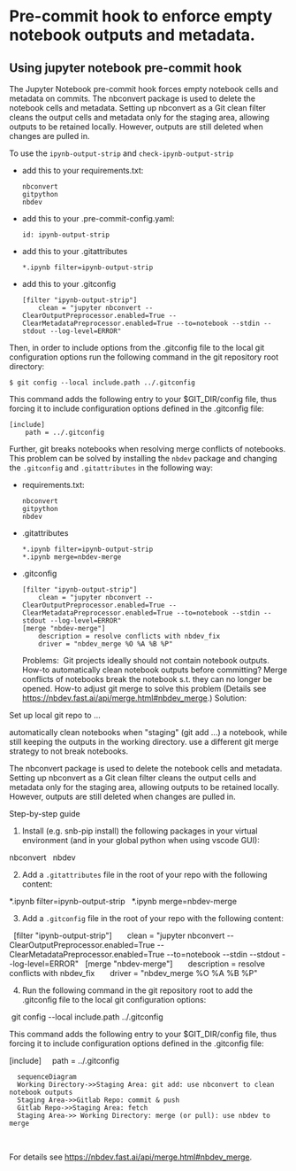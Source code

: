 # Pre-commit hook to enforce empty notebook outputs and metadata.
## Using jupyter notebook pre-commit hook

The Jupyter Notebook pre-commit hook forces empty notebook cells and metadata on commits.
The nbconvert package is used to delete the notebook cells and metadata. Setting up nbconvert as a Git clean filter cleans the output cells and metadata only for the staging area, allowing outputs to be retained locally. However, outputs are still deleted when changes are pulled in.

To use the `ipynb-output-strip` and `check-ipynb-output-strip`
- add this to your requirements.txt:
  ```
  nbconvert
  gitpython
  nbdev
  ```
- add this to your .pre-commit-config.yaml:
  ```
  id: ipynb-output-strip
  ```
- add this to your .gitattributes
  ```
  *.ipynb filter=ipynb-output-strip
  ```
- add this to your .gitconfig
  ```
  [filter "ipynb-output-strip"]
      clean = "jupyter nbconvert --ClearOutputPreprocessor.enabled=True --ClearMetadataPreprocessor.enabled=True --to=notebook --stdin --stdout --log-level=ERROR"
  ```
Then, in order to include options from the .gitconfig file to the local git configuration options run the following command in the git repository root directory:
```
$ git config --local include.path ../.gitconfig
```
This command adds the following entry to your $GIT_DIR/config file, thus forcing it to include configuration options defined in the .gitconfig file:
```
[include]
	path = ../.gitconfig
```
Further, git breaks notebooks when resolving merge conflicts of notebooks. This problem can be solved by installing the `nbdev` package and changing the `.gitconfig` and `.gitattributes` in the following way:
- requirements.txt:
  ```
  nbconvert
  gitpython
  nbdev
  ```
- .gitattributes
  ```
  *.ipynb filter=ipynb-output-strip
  *.ipynb merge=nbdev-merge
  ```
- .gitconfig
  ```
  [filter "ipynb-output-strip"]
      clean = "jupyter nbconvert --ClearOutputPreprocessor.enabled=True --ClearMetadataPreprocessor.enabled=True --to=notebook --stdin --stdout --log-level=ERROR"
  [merge "nbdev-merge"]
      description = resolve conflicts with nbdev_fix
      driver = "nbdev_merge %O %A %B %P"
  ```

  Problems: 
Git projects ideally should not contain notebook outputs. How-to automatically clean notebook outputs before committing?
Merge conflicts of notebooks break the notebook s.t. they can no longer be opened. How-to adjust git merge to solve this problem (Details see https://nbdev.fast.ai/api/merge.html#nbdev_merge.)
Solution:

Set up local git repo to ...

automatically clean notebooks when "staging" (git add ...) a notebook, while still keeping the outputs in the working directory.
use a different git merge strategy to not break notebooks. 

The nbconvert package is used to delete the notebook cells and metadata. Setting up nbconvert as a Git clean filter cleans the output cells and metadata only for the staging area, allowing outputs to be retained locally. However, outputs are still deleted when changes are pulled in.

Step-by-step guide

1. Install (e.g. snb-pip install) the following packages in your virtual environment (and in your global python when using vscode GUI):

  nbconvert
  nbdev




2. Add a `.gitattributes` file in the root of your repo with the following content: 

  *.ipynb filter=ipynb-output-strip
  *.ipynb merge=nbdev-merge




3. Add a `.gitconfig` file in the root of your repo with the following content: 

  [filter "ipynb-output-strip"]
      clean = "jupyter nbconvert --ClearOutputPreprocessor.enabled=True --ClearMetadataPreprocessor.enabled=True --to=notebook --stdin --stdout --log-level=ERROR"
  [merge "nbdev-merge"]
      description = resolve conflicts with nbdev_fix
      driver = "nbdev_merge %O %A %B %P"




4. Run the following command in the git repository root to add the .gitconfig file to the local git configuration options:

 git config --local include.path ../.gitconfig



This command adds the following entry to your $GIT_DIR/config file, thus forcing it to include configuration options defined in the .gitconfig file:

[include]
    path = ../.gitconfig


  ```mermaid
    sequenceDiagram
    Working Directory->>Staging Area: git add: use nbconvert to clean notebook outputs
    Staging Area->>Gitlab Repo: commit & push
    Gitlab Repo->>Staging Area: fetch
    Staging Area->> Working Directory: merge (or pull): use nbdev to merge
  ```

 

For details see https://nbdev.fast.ai/api/merge.html#nbdev_merge.
